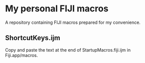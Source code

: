 # My personal FIJI macros

A repository containing FIJI macros prepared for my convenience.

## ShortcutKeys.ijm

Copy and paste the text at the end of StartupMacros.fiji.ijm in Fiji.app/macros.
